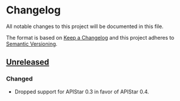 # Changelog

All notable changes to this project will be documented in this file.

The format is based on [Keep a Changelog] and this project adheres to
[Semantic Versioning].

[Keep a Changelog]: http://keepachangelog.com/en/1.0.0/
[Semantic Versioning]: http://semver.org/spec/v2.0.0.html


## [Unreleased]
### Changed

* Dropped support for APIStar 0.3 in favor of APIStar 0.4.


[Unreleased]: https://github.com/Bogdanp/apistar_dramatiq/compare/v0.1.1...HEAD
